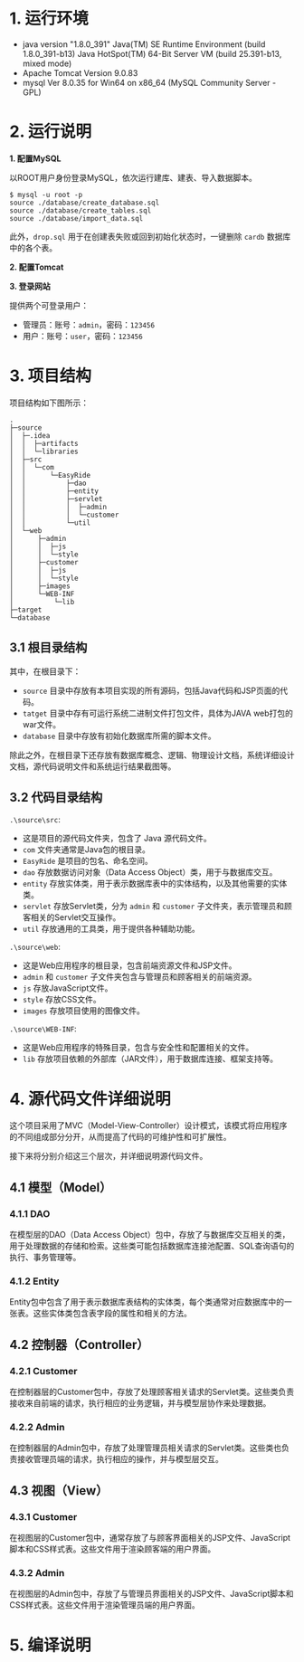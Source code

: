 # 1. 运行环境

- java version "1.8.0_391"
  Java(TM) SE Runtime Environment (build 1.8.0_391-b13)
  Java HotSpot(TM) 64-Bit Server VM (build 25.391-b13, mixed mode)
- Apache Tomcat Version 9.0.83
- mysql  Ver 8.0.35 for Win64 on x86_64 (MySQL Community Server - GPL)

# 2. 运行说明

**1. 配置MySQL**

以ROOT用户身份登录MySQL，依次运行建库、建表、导入数据脚本。

```
$ mysql -u root -p 
source ./database/create_database.sql
source ./database/create_tables.sql
source ./database/import_data.sql
```

此外，`drop.sql` 用于在创建表失败或回到初始化状态时，一键删除 `cardb` 数据库中的各个表。

**2. 配置Tomcat**



**3. 登录网站**

提供两个可登录用户：

- 管理员：账号：`admin`，密码：`123456`
- 用户：账号：`user`，密码：`123456`


# 3. 项目结构

项目结构如下图所示：

```
.
├─source
│  ├─.idea
│  │  ├─artifacts
│  │  └─libraries
│  ├─src
│  │  └─com
│  │      └─EasyRide
│  │          ├─dao
│  │          ├─entity
│  │          ├─servlet
│  │          │  ├─admin
│  │          │  └─customer
│  │          └─util
│  └─web
│      ├─admin
│      │  ├─js
│      │  └─style
│      ├─customer
│      │  ├─js
│      │  └─style
│      ├─images
│      └─WEB-INF
│          └─lib
├─target
└─database
```

## 3.1 根目录结构

其中，在根目录下：

- `source` 目录中存放有本项目实现的所有源码，包括Java代码和JSP页面的代码。
- `tatget` 目录中存有可运行系统二进制文件打包文件，具体为JAVA web打包的war文件。
- `database` 目录中存放有初始化数据库所需的脚本文件。

除此之外，在根目录下还存放有数据库概念、逻辑、物理设计文档，系统详细设计文档，源代码说明文件和系统运行结果截图等。

## 3.2 代码目录结构

`.\source\src`:

- 这是项目的源代码文件夹，包含了 Java 源代码文件。
- `com` 文件夹通常是Java包的根目录。
- `EasyRide` 是项目的包名、命名空间。
- `dao` 存放数据访问对象（Data Access Object）类，用于与数据库交互。
- `entity` 存放实体类，用于表示数据库表中的实体结构，以及其他需要的实体类。
- `servlet` 存放Servlet类，分为 `admin` 和 `customer` 子文件夹，表示管理员和顾客相关的Servlet交互操作。
- `util` 存放通用的工具类，用于提供各种辅助功能。

`.\source\web`:

- 这是Web应用程序的根目录，包含前端资源文件和JSP文件。
- `admin` 和 `customer` 子文件夹包含与管理员和顾客相关的前端资源。
- `js` 存放JavaScript文件。
- `style` 存放CSS文件。
- `images` 存放项目使用的图像文件。

`.\source\WEB-INF`:

- 这是Web应用程序的特殊目录，包含与安全性和配置相关的文件。
- `lib` 存放项目依赖的外部库（JAR文件），用于数据库连接、框架支持等。

# 4. 源代码文件详细说明

这个项目采用了MVC（Model-View-Controller）设计模式，该模式将应用程序的不同组成部分分开，从而提高了代码的可维护性和可扩展性。

接下来将分别介绍这三个层次，并详细说明源代码文件。

## 4.1 模型（Model）

### 4.1.1 DAO

在模型层的DAO（Data Access Object）包中，存放了与数据库交互相关的类，用于处理数据的存储和检索。这些类可能包括数据库连接池配置、SQL查询语句的执行、事务管理等。

### 4.1.2 Entity

Entity包中包含了用于表示数据库表结构的实体类，每个类通常对应数据库中的一张表。这些实体类包含表字段的属性和相关的方法。

## 4.2 控制器（Controller）

### 4.2.1 Customer

在控制器层的Customer包中，存放了处理顾客相关请求的Servlet类。这些类负责接收来自前端的请求，执行相应的业务逻辑，并与模型层协作来处理数据。

### 4.2.2 Admin

在控制器层的Admin包中，存放了处理管理员相关请求的Servlet类。这些类也负责接收管理员端的请求，执行相应的操作，并与模型层交互。

## 4.3 视图（View）

### 4.3.1 Customer

在视图层的Customer包中，通常存放了与顾客界面相关的JSP文件、JavaScript脚本和CSS样式表。这些文件用于渲染顾客端的用户界面。

### 4.3.2 Admin

在视图层的Admin包中，存放了与管理员界面相关的JSP文件、JavaScript脚本和CSS样式表。这些文件用于渲染管理员端的用户界面。



# 5. 编译说明

